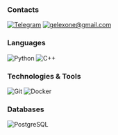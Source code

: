 ### Contacts
[![Telegram](https://img.shields.io/badge/Telegram-161B22?style=for-the-badge&logo=telegram&logoColor=ffffff)](https://t.me/GeleXone)
[![gelexone@gmail.com](https://img.shields.io/badge/Email-161B22?style=for-the-badge&logo=gmail&logoColor=ffffff)](mailto:gelexone@gmail.com)

### Languages
![Python](https://img.shields.io/badge/python-161B22?style=for-the-badge&logo=python&logoColor=ffffff)
![C++](https://img.shields.io/badge/c++-161B22?style=for-the-badge&logo=cplusplus3&logoColor=ffffff)

### Technologies & Tools
![Git](https://img.shields.io/badge/git-161B22?style=for-the-badge&logo=git&logoColor=ffffff)
![Docker](https://img.shields.io/badge/docker-161B22?style=for-the-badge&logo=docker&logoColor=ffffff)

### Databases
![PostgreSQL](https://img.shields.io/badge/postgresql-161B22?style=for-the-badge&logo=postgresql&logoColor=ffffff)
